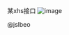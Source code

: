 某xhs接口
![image](https://github.com/mikntr/xiaohongshu/assets/135215703/8ba49219-49fc-4c99-8427-57c940faf6f2)

@jslbeo
